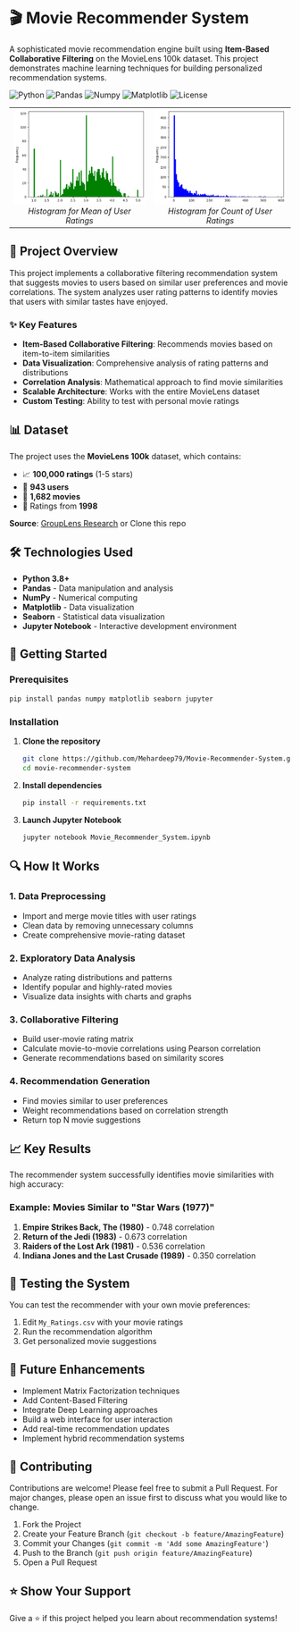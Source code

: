 # 🎬 Movie Recommender System

A sophisticated movie recommendation engine built using **Item-Based Collaborative Filtering** on the MovieLens 100k dataset. This project demonstrates machine learning techniques for building personalized recommendation systems.

![Python](https://img.shields.io/badge/Python-3.8+-blue.svg)
![Pandas](https://img.shields.io/badge/Pandas-Data%20Analysis-green.svg)
![Numpy](https://img.shields.io/badge/NumPy-Scientific%20Computing-orange.svg)
![Matplotlib](https://img.shields.io/badge/Matplotlib-Visualization-red.svg)
![License](https://img.shields.io/badge/License-MIT-yellow.svg)

<table>
  <tr>
    <td align="center">
      <img src="assets/histogram_mean.png" width="100%" alt="Mean"><br>
      <em>Histogram for Mean of User Ratings</em>
    </td>
    <td align="center">
      <img src="assets/histogram_count.png" width="100%" alt="Count"><br>
      <em>Histogram for Count of User Ratings</em>
    </td>
  </tr>
</table>


## 🎯 Project Overview

This project implements a collaborative filtering recommendation system that suggests movies to users based on similar user preferences and movie correlations. The system analyzes user rating patterns to identify movies that users with similar tastes have enjoyed.

### ✨ Key Features

- **Item-Based Collaborative Filtering**: Recommends movies based on item-to-item similarities
- **Data Visualization**: Comprehensive analysis of rating patterns and distributions
- **Correlation Analysis**: Mathematical approach to find movie similarities
- **Scalable Architecture**: Works with the entire MovieLens dataset
- **Custom Testing**: Ability to test with personal movie ratings

## 📊 Dataset

The project uses the **MovieLens 100k** dataset, which contains:
- 📈 **100,000 ratings** (1-5 stars)
- 👥 **943 users** 
- 🎥 **1,682 movies**
- 📅 Ratings from **1998**

**Source**: [GroupLens Research](https://grouplens.org/datasets/movielens/100k/)  or Clone this repo

## 🛠️ Technologies Used

- **Python 3.8+**
- **Pandas** - Data manipulation and analysis
- **NumPy** - Numerical computing
- **Matplotlib** - Data visualization
- **Seaborn** - Statistical data visualization
- **Jupyter Notebook** - Interactive development environment


## 🚀 Getting Started

### Prerequisites

```bash
pip install pandas numpy matplotlib seaborn jupyter
```

### Installation

1. **Clone the repository**
   ```bash
   git clone https://github.com/Mehardeep79/Movie-Recommender-System.git
   cd movie-recommender-system
   ```

2. **Install dependencies**
   ```bash
   pip install -r requirements.txt
   ```

3. **Launch Jupyter Notebook**
   ```bash
   jupyter notebook Movie_Recommender_System.ipynb
   ```

## 🔍 How It Works

### 1. **Data Preprocessing**
- Import and merge movie titles with user ratings
- Clean data by removing unnecessary columns
- Create comprehensive movie-rating dataset

### 2. **Exploratory Data Analysis**
- Analyze rating distributions and patterns
- Identify popular and highly-rated movies
- Visualize data insights with charts and graphs

### 3. **Collaborative Filtering**
- Build user-movie rating matrix
- Calculate movie-to-movie correlations using Pearson correlation
- Generate recommendations based on similarity scores

### 4. **Recommendation Generation**
- Find movies similar to user preferences
- Weight recommendations based on correlation strength
- Return top N movie suggestions

## 📈 Key Results

The recommender system successfully identifies movie similarities with high accuracy:

### Example: Movies Similar to "Star Wars (1977)"
1. **Empire Strikes Back, The (1980)** - 0.748 correlation
2. **Return of the Jedi (1983)** - 0.673 correlation  
3. **Raiders of the Lost Ark (1981)** - 0.536 correlation
4. **Indiana Jones and the Last Crusade (1989)** - 0.350 correlation



## 🧪 Testing the System

You can test the recommender with your own movie preferences:

1. Edit `My_Ratings.csv` with your movie ratings
2. Run the recommendation algorithm
3. Get personalized movie suggestions



## 🔮 Future Enhancements

- Implement Matrix Factorization techniques
- Add Content-Based Filtering
- Integrate Deep Learning approaches
- Build a web interface for user interaction
- Add real-time recommendation updates
- Implement hybrid recommendation systems

## 🤝 Contributing

Contributions are welcome! Please feel free to submit a Pull Request. For major changes, please open an issue first to discuss what you would like to change.

1. Fork the Project
2. Create your Feature Branch (`git checkout -b feature/AmazingFeature`)
3. Commit your Changes (`git commit -m 'Add some AmazingFeature'`)
4. Push to the Branch (`git push origin feature/AmazingFeature`)
5. Open a Pull Request


## ⭐ Show Your Support

Give a ⭐️ if this project helped you learn about recommendation systems!

